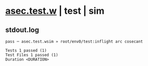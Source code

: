 # [asec.test.w](../../../../../../examples/tests/sdk_tests/math/asec.test.w) | test | sim

## stdout.log
```log
pass ─ asec.test.wsim » root/env0/test:inflight arc cosecant
 
Tests 1 passed (1)
Test Files 1 passed (1)
Duration <DURATION>
```

